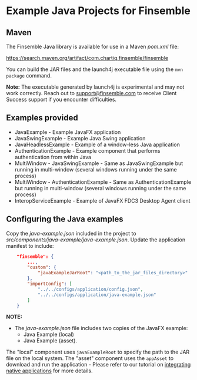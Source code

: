 # Example Java Projects for Finsemble

## Maven

The Finsemble Java library is available for use in a Maven _pom.xml_ file:

https://search.maven.org/artifact/com.chartiq.finsemble/finsemble

You can build the JAR files and the launch4j executable file using the `mvn package` command.

**Note:** The executable generated by launch4j is experimental and may not work correctly. Reach out to <a href="mailto:support@finsemble.com">support@finsemble.com</a> to receive Client Success support if you encounter difficulties.

## Examples provided

- JavaExample - Example JavaFX application
- JavaSwingExample - Example Java Swing application
- JavaHeadlessExample - Example of a window-less Java application
- AuthenticationExample - Example component that performs authentication from within Java
- MultiWindow - JavaSwingExample - Same as JavaSwingExample but running in multi-window (several windows running under the same
  process)
- MultiWindow - AuthenticationExample - Same as AuthenticationExample but running in multi-window (several windows running under the same
  process)
- InteropServiceExample - Example of JavaFX FDC3 Desktop Agent client

## Configuring the Java examples

Copy the _java-example.json_ included in the project to _src/components/java-example/java-example.json_. Update the application manifest to include:

```JSON
    "finsemble": {
        ...,
        "custom": {
            "javaExampleJarRoot": "<path_to_the_jar_files_directory>"
        },
        "importConfig": [
            "../../configs/application/config.json",
            "../../configs/application/java-example.json"
        ]
    }
```

**NOTE:**

- The _java-example.json_ file includes two copies of the JavaFX example:
  - Java Example (local)
  - Java Example (asset).

The "local" component uses `javaExampleRoot` to specify the path to the JAR file on the local system. The "asset" component uses the `appAsset` to download and run the application - Please refer to our tutorial
on [integrating native applications](https://documentation.finsemble.com/tutorial-integratingNativeApplications.html) for more details.
